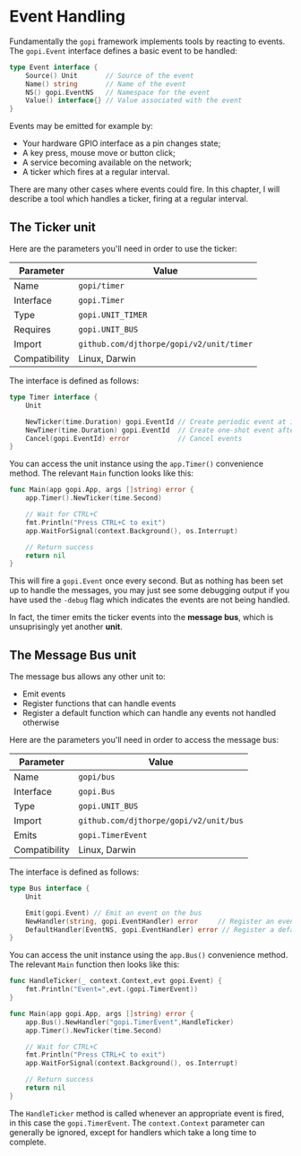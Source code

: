 # Event Handling

Fundamentally the `gopi` framework implements tools by reacting to events. The `gopi.Event` interface defines a basic event to be handled:

```go
type Event interface {
	Source() Unit       // Source of the event
	Name() string       // Name of the event
	NS() gopi.EventNS   // Namespace for the event
	Value() interface{} // Value associated with the event
}
```

Events may be emitted for example by:

  * Your hardware GPIO interface as a pin changes state;
  * A key press, mouse move or button click;
  * A service becoming available on the network;
  * A ticker which fires at a regular interval.

There are many other cases where events could fire. In this chapter, I will
describe a tool which handles a ticker, firing at a regular interval.

## The Ticker unit

Here are the parameters you'll need in order to use the ticker:

| Parameter        | Value                |
| ---------------- | -------------------- |
| Name             | `gopi/timer`         |
| Interface        | `gopi.Timer`         |
| Type             | `gopi.UNIT_TIMER`    |
| Requires         | `gopi.UNIT_BUS`      |
| Import           | `github.com/djthorpe/gopi/v2/unit/timer` |
| Compatibility    | Linux, Darwin        |

The interface is defined as follows:

```go
type Timer interface {
	Unit

	NewTicker(time.Duration) gopi.EventId // Create periodic event at interval
	NewTimer(time.Duration) gopi.EventId  // Create one-shot event after interval
	Cancel(gopi.EventId) error            // Cancel events
}
```

You can access the unit instance using the `app.Timer()` convenience method. The relevant `Main` function looks like this:

```go
func Main(app gopi.App, args []string) error {
    app.Timer().NewTicker(time.Second)

	// Wait for CTRL+C
	fmt.Println("Press CTRL+C to exit")
	app.WaitForSignal(context.Background(), os.Interrupt)

	// Return success
	return nil
}
```

This will fire a `gopi.Event` once every second. But as nothing has been set up to handle the messages, you may just see some debugging output if you have used the `-debug` flag which indicates the events are not being handled.

In fact, the timer emits the ticker events into the __message bus__, which is unsuprisingly yet another __unit__.

## The Message Bus unit

The message bus allows any other unit to:

  * Emit events
  * Register functions that can handle events
  * Register a default function which can handle any events not handled otherwise

Here are the parameters you'll need in order to access the message bus:

| Parameter        | Value                |
| ---------------- | -------------------- |
| Name             | `gopi/bus`           |
| Interface        | `gopi.Bus`           |
| Type             | `gopi.UNIT_BUS`      |
| Import           | `github.com/djthorpe/gopi/v2/unit/bus` |
| Emits            | `gopi.TimerEvent`    |
| Compatibility    | Linux, Darwin        |

The interface is defined as follows:

```go
type Bus interface {
	Unit

	Emit(gopi.Event) // Emit an event on the bus
    NewHandler(string, gopi.EventHandler) error 	// Register an event handler
    DefaultHandler(EventNS, gopi.EventHandler) error // Register a default handler
}
```

You can access the unit instance using the `app.Bus()` convenience method. The relevant `Main` function then looks like this:

```go
func HandleTicker(_ context.Context,evt gopi.Event) {
    fmt.Println("Event=",evt.(gopi.TimerEvent))
}

func Main(app gopi.App, args []string) error {
    app.Bus().NewHandler("gopi.TimerEvent",HandleTicker)
    app.Timer().NewTicker(time.Second)

	// Wait for CTRL+C
	fmt.Println("Press CTRL+C to exit")
	app.WaitForSignal(context.Background(), os.Interrupt)

	// Return success
	return nil
}
```

The `HandleTicker` method is called whenever an appropriate event is fired, in this case the `gopi.TimerEvent`. The `context.Context` parameter can generally be ignored, except for handlers which take a long time to complete.

